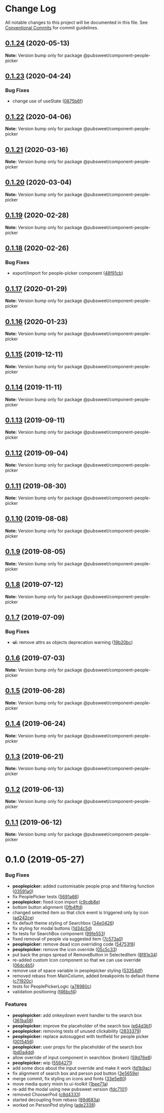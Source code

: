 # Change Log

All notable changes to this project will be documented in this file.
See [Conventional Commits](https://conventionalcommits.org) for commit guidelines.

## [0.1.24](https://gitlab.coko.foundation/pubsweet/pubsweet/compare/@pubsweet/component-people-picker@0.1.23...@pubsweet/component-people-picker@0.1.24) (2020-05-13)

**Note:** Version bump only for package @pubsweet/component-people-picker





## [0.1.23](https://gitlab.coko.foundation/pubsweet/pubsweet/compare/@pubsweet/component-people-picker@0.1.22...@pubsweet/component-people-picker@0.1.23) (2020-04-24)


### Bug Fixes

* change use of useState ([0875b6f](https://gitlab.coko.foundation/pubsweet/pubsweet/commit/0875b6f0402d3ee255ed89d1af64df0d899abf74))





## [0.1.22](https://gitlab.coko.foundation/pubsweet/pubsweet/compare/@pubsweet/component-people-picker@0.1.21...@pubsweet/component-people-picker@0.1.22) (2020-04-06)

**Note:** Version bump only for package @pubsweet/component-people-picker





## [0.1.21](https://gitlab.coko.foundation/pubsweet/pubsweet/compare/@pubsweet/component-people-picker@0.1.20...@pubsweet/component-people-picker@0.1.21) (2020-03-16)

**Note:** Version bump only for package @pubsweet/component-people-picker





## [0.1.20](https://gitlab.coko.foundation/pubsweet/pubsweet/compare/@pubsweet/component-people-picker@0.1.19...@pubsweet/component-people-picker@0.1.20) (2020-03-04)

**Note:** Version bump only for package @pubsweet/component-people-picker





## [0.1.19](https://gitlab.coko.foundation/pubsweet/pubsweet/compare/@pubsweet/component-people-picker@0.1.18...@pubsweet/component-people-picker@0.1.19) (2020-02-28)

**Note:** Version bump only for package @pubsweet/component-people-picker





## [0.1.18](https://gitlab.coko.foundation/pubsweet/pubsweet/compare/@pubsweet/component-people-picker@0.1.17...@pubsweet/component-people-picker@0.1.18) (2020-02-26)


### Bug Fixes

* export/import for people-picker component ([48f91cb](https://gitlab.coko.foundation/pubsweet/pubsweet/commit/48f91cbefe52c58b530ff50d98cd12b4fd99e684))





## [0.1.17](https://gitlab.coko.foundation/pubsweet/pubsweet/compare/@pubsweet/component-people-picker@0.1.16...@pubsweet/component-people-picker@0.1.17) (2020-01-29)

**Note:** Version bump only for package @pubsweet/component-people-picker





## [0.1.16](https://gitlab.coko.foundation/pubsweet/pubsweet/compare/@pubsweet/component-people-picker@0.1.15...@pubsweet/component-people-picker@0.1.16) (2020-01-23)

**Note:** Version bump only for package @pubsweet/component-people-picker





## [0.1.15](https://gitlab.coko.foundation/pubsweet/pubsweet/compare/@pubsweet/component-people-picker@0.1.14...@pubsweet/component-people-picker@0.1.15) (2019-12-11)

**Note:** Version bump only for package @pubsweet/component-people-picker





## [0.1.14](https://gitlab.coko.foundation/pubsweet/pubsweet/compare/@pubsweet/component-people-picker@0.1.13...@pubsweet/component-people-picker@0.1.14) (2019-11-11)

**Note:** Version bump only for package @pubsweet/component-people-picker





## [0.1.13](https://gitlab.coko.foundation/pubsweet/pubsweet/compare/@pubsweet/component-people-picker@0.1.12...@pubsweet/component-people-picker@0.1.13) (2019-09-11)

**Note:** Version bump only for package @pubsweet/component-people-picker





## [0.1.12](https://gitlab.coko.foundation/pubsweet/pubsweet/compare/@pubsweet/component-people-picker@0.1.11...@pubsweet/component-people-picker@0.1.12) (2019-09-04)

**Note:** Version bump only for package @pubsweet/component-people-picker





## [0.1.11](https://gitlab.coko.foundation/pubsweet/pubsweet/compare/@pubsweet/component-people-picker@0.1.10...@pubsweet/component-people-picker@0.1.11) (2019-08-30)

**Note:** Version bump only for package @pubsweet/component-people-picker





## [0.1.10](https://gitlab.coko.foundation/pubsweet/pubsweet/compare/@pubsweet/component-people-picker@0.1.9...@pubsweet/component-people-picker@0.1.10) (2019-08-08)

**Note:** Version bump only for package @pubsweet/component-people-picker





## [0.1.9](https://gitlab.coko.foundation/pubsweet/pubsweet/compare/@pubsweet/component-people-picker@0.1.8...@pubsweet/component-people-picker@0.1.9) (2019-08-05)

**Note:** Version bump only for package @pubsweet/component-people-picker





## [0.1.8](https://gitlab.coko.foundation/pubsweet/pubsweet/compare/@pubsweet/component-people-picker@0.1.7...@pubsweet/component-people-picker@0.1.8) (2019-07-12)

**Note:** Version bump only for package @pubsweet/component-people-picker





## [0.1.7](https://gitlab.coko.foundation/pubsweet/pubsweet/compare/@pubsweet/component-people-picker@0.1.6...@pubsweet/component-people-picker@0.1.7) (2019-07-09)


### Bug Fixes

* **ui:** remove attrs as objects deprecation warning ([19b20bc](https://gitlab.coko.foundation/pubsweet/pubsweet/commit/19b20bc))





## [0.1.6](https://gitlab.coko.foundation/pubsweet/pubsweet/compare/@pubsweet/component-people-picker@0.1.5...@pubsweet/component-people-picker@0.1.6) (2019-07-03)

**Note:** Version bump only for package @pubsweet/component-people-picker





## [0.1.5](https://gitlab.coko.foundation/pubsweet/pubsweet/compare/@pubsweet/component-people-picker@0.1.4...@pubsweet/component-people-picker@0.1.5) (2019-06-28)

**Note:** Version bump only for package @pubsweet/component-people-picker





## [0.1.4](https://gitlab.coko.foundation/pubsweet/pubsweet/compare/@pubsweet/component-people-picker@0.1.3...@pubsweet/component-people-picker@0.1.4) (2019-06-24)

**Note:** Version bump only for package @pubsweet/component-people-picker





## [0.1.3](https://gitlab.coko.foundation/pubsweet/pubsweet/compare/@pubsweet/component-people-picker@0.1.2...@pubsweet/component-people-picker@0.1.3) (2019-06-21)

**Note:** Version bump only for package @pubsweet/component-people-picker





## [0.1.2](https://gitlab.coko.foundation/pubsweet/pubsweet/compare/@pubsweet/component-people-picker@0.1.1...@pubsweet/component-people-picker@0.1.2) (2019-06-13)

**Note:** Version bump only for package @pubsweet/component-people-picker





## [0.1.1](https://gitlab.coko.foundation/pubsweet/pubsweet/compare/@pubsweet/component-people-picker@0.1.0...@pubsweet/component-people-picker@0.1.1) (2019-06-12)

**Note:** Version bump only for package @pubsweet/component-people-picker





# 0.1.0 (2019-05-27)


### Bug Fixes

* **peoplepicker:** added customisable people prop and filtering function ([03591a0](https://gitlab.coko.foundation/pubsweet/pubsweet/commit/03591a0))
* fix PeoplePicker tests ([5691a66](https://gitlab.coko.foundation/pubsweet/pubsweet/commit/5691a66))
* **peoplepicker:** fixed icon import ([c9cdb8e](https://gitlab.coko.foundation/pubsweet/pubsweet/commit/c9cdb8e))
* bottom button alignment ([0fb4ffd](https://gitlab.coko.foundation/pubsweet/pubsweet/commit/0fb4ffd))
* changed selected item so that click event is triggered only by icon ([ad242ce](https://gitlab.coko.foundation/pubsweet/pubsweet/commit/ad242ce))
* fix default theme styling of Searchbox ([34e0426](https://gitlab.coko.foundation/pubsweet/pubsweet/commit/34e0426))
* fix styling for modal buttons ([1d34c5d](https://gitlab.coko.foundation/pubsweet/pubsweet/commit/1d34c5d))
* fix tests for SearchBox component ([99fe553](https://gitlab.coko.foundation/pubsweet/pubsweet/commit/99fe553))
* fixed removal of people via suggested item ([7c573a0](https://gitlab.coko.foundation/pubsweet/pubsweet/commit/7c573a0))
* **peoplepicker:** remove dead icon overriding code ([54753f8](https://gitlab.coko.foundation/pubsweet/pubsweet/commit/54753f8))
* **peoplepicker:** remove the icon override ([05c5c33](https://gitlab.coko.foundation/pubsweet/pubsweet/commit/05c5c33))
* put back the props spread of RemoveButton in SelectedItem ([8f81e34](https://gitlab.coko.foundation/pubsweet/pubsweet/commit/8f81e34))
* re-added custom Icon component so that we can use override ([06dc4b5](https://gitlab.coko.foundation/pubsweet/pubsweet/commit/06dc4b5))
* remove use of space variable in peoplepicker styling ([53354df](https://gitlab.coko.foundation/pubsweet/pubsweet/commit/53354df))
* removed rebass from MainColumn, added breakpoints to default theme ([c71920c](https://gitlab.coko.foundation/pubsweet/pubsweet/commit/c71920c))
* tests for PeoplePickerLogic ([a78980c](https://gitlab.coko.foundation/pubsweet/pubsweet/commit/a78980c))
* validation positioning ([f46bcf4](https://gitlab.coko.foundation/pubsweet/pubsweet/commit/f46bcf4))


### Features

* **peoplepicker:** add onkeydown event handler to the search box ([361ba58](https://gitlab.coko.foundation/pubsweet/pubsweet/commit/361ba58))
* **peoplepicker:** improve the placeholder of the search box ([e64d3b1](https://gitlab.coko.foundation/pubsweet/pubsweet/commit/e64d3b1))
* **peoplepicker:** removing tests of unused clickability ([2833379](https://gitlab.coko.foundation/pubsweet/pubsweet/commit/2833379))
* **peoplepicker:** replace autosuggest with textfield for people picker ([0015456](https://gitlab.coko.foundation/pubsweet/pubsweet/commit/0015456))
* **peoplepicker:** user props for the placeholder of the search box ([bd0a4dd](https://gitlab.coko.foundation/pubsweet/pubsweet/commit/bd0a4dd))
* allow override of input component in searchbox (broken) ([59d76e8](https://gitlab.coko.foundation/pubsweet/pubsweet/commit/59d76e8))
* **peoplepicker:** wip ([5564271](https://gitlab.coko.foundation/pubsweet/pubsweet/commit/5564271))
* add some docs about the input override and make it work ([fd1b9ac](https://gitlab.coko.foundation/pubsweet/pubsweet/commit/fd1b9ac))
* fix alignment of search box and person pod button ([3e5659e](https://gitlab.coko.foundation/pubsweet/pubsweet/commit/3e5659e))
* merge commit, fix styling on icons and fonts ([33e5e80](https://gitlab.coko.foundation/pubsweet/pubsweet/commit/33e5e80))
* move media query mixin to ui-toolkit ([1bee71a](https://gitlab.coko.foundation/pubsweet/pubsweet/commit/1bee71a))
* re-add the modal using new pubsweet version ([fdc7101](https://gitlab.coko.foundation/pubsweet/pubsweet/commit/fdc7101))
* removed ChooserPod ([c8d4333](https://gitlab.coko.foundation/pubsweet/pubsweet/commit/c8d4333))
* started decoupling from rebass ([99d683a](https://gitlab.coko.foundation/pubsweet/pubsweet/commit/99d683a))
* worked on PersonPod styling ([ade2338](https://gitlab.coko.foundation/pubsweet/pubsweet/commit/ade2338))
